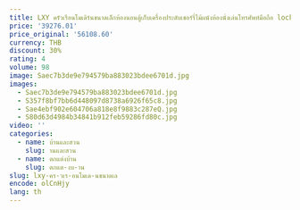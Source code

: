 ```yaml
---
title: LXY ครัวเรือนโมเดิร์นขนาดเล็กห้องนอนตู้เก็บเครื่องประดับเชอร์รี่ไม้ผนังห้องนั่งเล่นโทรศัพท์มือถือ locker
price: '39276.01'
price_original: '56108.60'
currency: THB
discount: 30%
rating: 4
volume: 98
image: Saec7b3de9e794579ba883023bdee6701d.jpg
images:
  - Saec7b3de9e794579ba883023bdee6701d.jpg
  - S357f8bf7bb6d448097d8738a6926f65c8.jpg
  - Sae4ebf902e604706a818e8f9883c287eQ.jpg
  - S80d63d4984b34841b912feb59286fd80c.jpg
video: ''
categories:
  - name: บ้านและสวน
    slug: านและสวน
  - name: ตกแต่งบ้าน
    slug: ตกแต-งบ-าน
slug: lxy-คร-วเร-อนโมเด-นขนาดเล
encode: olCnHjy
lang: th
---
```

  